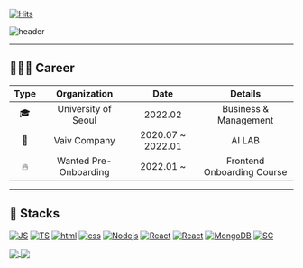 <!--
**hoonjoo-park/hoonjoo-park** is a ✨ _special_ ✨ repository because its `README.md` (this file) appears on your GitHub profile.

Here are some ideas to get you started:

- 🔭 I’m currently working on ...
- 🌱 I’m currently learning ...
- 👯 I’m looking to collaborate on ...
- 🤔 I’m looking for help with ...
- 💬 Ask me about ...
- 📫 How to reach me: ...
- 😄 Pronouns: ...
- ⚡ Fun fact: ...
-->
[![Hits](https://hits.seeyoufarm.com/api/count/incr/badge.svg?url=https%3A%2F%2Fgithub.com%2Fhoonjoo-park&count_bg=%23F5D042&title_bg=%230A174E&icon=&icon_color=%23E7E7E7&title=hits&edge_flat=false)](https://hits.seeyoufarm.com)

![header](https://capsule-render.vercel.app/api?type=waving&color=auto&height=300&section=header&text=HoonJoo&fontSize=60&animation=fadeIn)

---

## 🏃🏻‍♂️ Career
| Type |      Organization     |        Date       |           Details          |
|:----:|:---------------------:|:-----------------:|:--------------------------:|
|   🎓  |  University of Seoul  |      2022.02      |    Business & Management   |
|   👔  |      Vaiv Company     | 2020.07 ~ 2022.01 |           AI LAB           |
|   🔥  | Wanted Pre-Onboarding |     2022.01 ~     | Frontend Onboarding Course |

---

## 🥑 Stacks

[![JS](https://img.shields.io/badge/JavaScript-F7DF1E?style=flat-square&logo=JavaScript&logoColor=black)](github.com/hoonjoo-park/chala)
[![TS](https://img.shields.io/badge/TypeScript-3178C6?style=flat-square&logo=TypeScript&logoColor=black)](github.com/hoonjoo-park/Type-Todo)
[![html](https://img.shields.io/badge/Html-E34F26?style=flat-square&logo=Html5&logoColor=white)](https://github.com/hoonjoo-park/pipi) 
[![css](https://img.shields.io/badge/CSS-1572B6?style=flat-square&logo=CSS3&logoColor=white)](https://github.com/hoonjoo-park/pipi)
[![Nodejs](https://img.shields.io/badge/Node.JS-339933?style=flat-square&logo=Node.JS&logoColor=ffffff)](github.com/hoonjoo-park/pipi)
[![React](https://img.shields.io/badge/React-61DAFB?style=flat-square&logo=React&logoColor=ffffff)](github.com/hoonjoo-park/pipi)
[![React](https://img.shields.io/badge/React%20Router-CA4245?style=flat-square&logo=ReactRouter&logoColor=ffffff)](github.com/hoonjoo-park/pipi)
[![MongoDB](https://img.shields.io/badge/MongoDB-47A248?style=flat-square&logo=MongoDB&logoColor=ffffff)](github.com/hoonjoo-park/pipi)
[![SC](https://img.shields.io/badge/Styled%20Components-DB7093?style=flat-square&logo=styled-components&logoColor=ffffff)](github.com/hoonjoo-park/pipi)


<a href="https://github.com/anuraghazra/github-readme-stats">
  <img align="center" src="https://github-readme-stats.vercel.app/api?username=hoonjoo-park&show_icons=true&theme=dracula" />
</a>
<a href="https://github.com/anuraghazra/github-readme-stats">
  <img align="center" src="https://github-readme-stats.vercel.app/api/top-langs/?username=hoonjoo-park&exclude_repo=github-readme-stats,hoonjoo-park.github.io&layout=compact&theme=dracula" />
</a>

